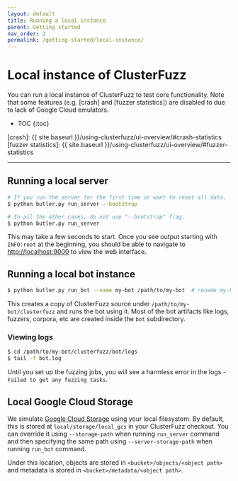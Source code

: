 ```yaml
---
layout: default
title: Running a local instance
parent: Getting started
nav_order: 2
permalink: /getting-started/local-instance/
---
```


# Local instance of ClusterFuzz
You can run a local instance of ClusterFuzz to test core functionality. Note
that some features (e.g. [crash] and [fuzzer statistics]) are disabled to due to
lack of Google Cloud emulators.

- TOC
{:toc}

[crash]: {{ site.baseurl }}/using-clusterfuzz/ui-overview/#crash-statistics
[fuzzer statistics]: {{ site.baseurl }}/using-clusterfuzz/ui-overview/#fuzzer-statistics

---

## Running a local server

```bash
# If you run the server for the first time or want to reset all data.
$ python butler.py run_server --bootstrap

# In all the other cases, do not use "--bootstrap" flag.
$ python butler.py run_server
```

This may take a few seconds to start. Once you see output starting with
`INFO:root` at the beginning, you should be able to navigate to
[http://localhost:9000](http://localhost:9000) to view the web interface.

## Running a local bot instance

```bash
$ python butler.py run_bot --name my-bot /path/to/my-bot  # rename my-bot to anything
```

This creates a copy of ClusterFuzz source under `/path/to/my-bot/clusterfuzz`
and runs the bot using it. Most of the bot artifacts like logs, fuzzers,
corpora, etc are created inside the `bot` subdirectory.

### Viewing logs

```bash
$ cd /path/to/my-bot/clusterfuzz/bot/logs
$ tail -f bot.log
```

Until you set up the fuzzing jobs, you will see a harmless error in the logs -
`Failed to get any fuzzing tasks`.

## Local Google Cloud Storage
We simulate [Google Cloud Storage] using your local filesystem. By default, this
is stored at `local/storage/local_gcs` in your ClusterFuzz checkout. You can
override it using `--storage-path` when running `run_server` command and then
specifying the same path using `--server-storage-path` when running `run_bot`
command.

Under this location, objects are stored in `<bucket>/objects/<object path>` and
metadata is stored in `<bucket>/metadata/<object path>`.

[Google Cloud Storage]: https://cloud.google.com/storage/
